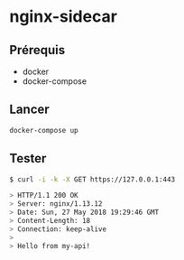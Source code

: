# nginx-sidecar

## Prérequis

 - docker
 - docker-compose

## Lancer

```sh
docker-compose up
```

## Tester

```sh
$ curl -i -k -X GET https://127.0.0.1:443

> HTTP/1.1 200 OK
> Server: nginx/1.13.12
> Date: Sun, 27 May 2018 19:29:46 GMT
> Content-Length: 18
> Connection: keep-alive
>
> Hello from my-api!
```
